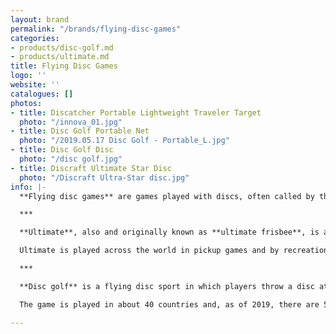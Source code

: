 ```yaml
---
layout: brand
permalink: "/brands/flying-disc-games"
categories:
- products/disc-golf.md
- products/ultimate.md
title: Flying Disc Games
logo: ''
website: ''
catalogues: []
photos:
- title: Discatcher Portable Lightweight Traveler Target
  photo: "/innova_01.jpg"
- title: Disc Golf Portable Net
  photo: "/2019.05.17 Disc Golf - Portable_L.jpg"
- title: Disc Golf Disc
  photo: "/disc golf.jpg"
- title: Discraft Ultimate Star Disc
  photo: "/Discraft Ultra-Star disc.jpg"
info: |-
  **Flying disc games** are games played with discs, often called by the trademarked name Frisbees. Ultimate and disc golf are sports with substantial international followings.

  ***

  **Ultimate**, also and originally known as **ultimate frisbee**, is a low-contact team sport played with a flying disc (frisbee). Ultimate was developed in 1968 by a group of students at Columbia High School in Maplewood, New Jersey. Although Ultimate resembles many traditional sports in its athletic requirements, it is unlike most sports due to its focus on self-officiating, even at the highest levels of competition.

  Ultimate is played across the world in pickup games and by recreational, school, club, professional, and national teams at various age levels and with open, women's, and mixed divisions.

  ***

  **Disc golf** is a flying disc sport in which players throw a disc at a target; it is played using rules similar to golf. It is usually played on a course of 9 or 18 holes. Players complete a hole by throwing a disc from a tee area toward a target, throwing again from the landing position of the disc until the target is reached.

  The game is played in about 40 countries and, as of 2019, there are 53,366 active members of the PDGA worldwide.

---
```

